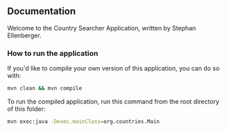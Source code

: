 ## Documentation

Welcome to the Country Searcher Application, written by Stephan Ellenberger.

### How to run the application

If you'd like to compile your own version of this application, you can do so with:

```bash
mvn clean && mvn compile
```

To run the compiled application, run this command from the root directory of this folder:

```bash
mvn exec:java -Dexec.mainClass=org.countries.Main 
```

